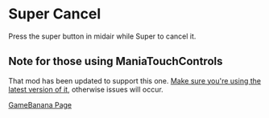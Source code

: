 # Super Cancel
Press the super button in midair while Super to cancel it.

## Note for those using ManiaTouchControls
That mod has been updated to support this one. [Make sure you're using the latest version of it](https://github.com/RSDKModding/RSDKv5-Example-Mods/tree/master/ManiaTouchControls), otherwise issues will occur.

[GameBanana Page](https://gamebanana.com/mods/439699)
